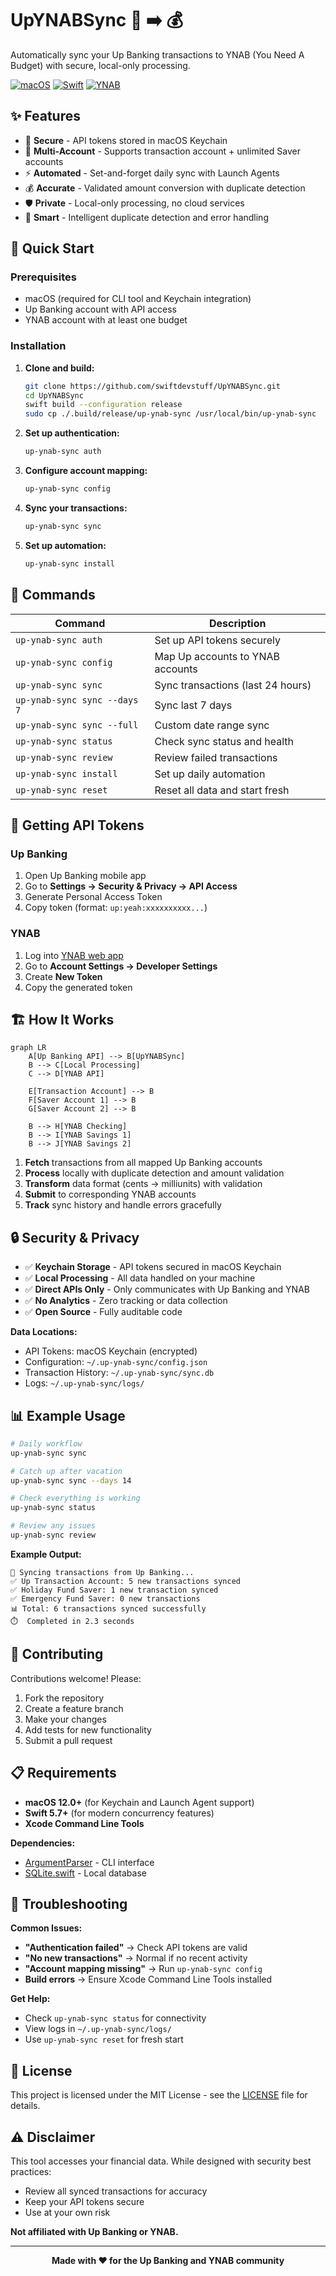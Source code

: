 # UpYNABSync 🏦 ➡️ 💰

Automatically sync your Up Banking transactions to YNAB (You Need A Budget) with secure, local-only processing.

[![macOS](https://img.shields.io/badge/macOS-000000?style=for-the-badge&logo=apple&logoColor=white)](https://www.apple.com/macos/)
[![Swift](https://img.shields.io/badge/Swift-FA7343?style=for-the-badge&logo=swift&logoColor=white)](https://swift.org/)
[![YNAB](https://img.shields.io/badge/YNAB-4E5B31?style=for-the-badge&logo=ynab&logoColor=white)](https://www.youneedabudget.com/)

## ✨ Features

- 🔐 **Secure** - API tokens stored in macOS Keychain
- 🏦 **Multi-Account** - Supports transaction account + unlimited Saver accounts
- ⚡ **Automated** - Set-and-forget daily sync with Launch Agents
- 💰 **Accurate** - Validated amount conversion with duplicate detection
- 🛡️ **Private** - Local-only processing, no cloud services
- 🎯 **Smart** - Intelligent duplicate detection and error handling

## 🚀 Quick Start

### Prerequisites
- macOS (required for CLI tool and Keychain integration)
- Up Banking account with API access
- YNAB account with at least one budget

### Installation

1. **Clone and build:**
   ```bash
   git clone https://github.com/swiftdevstuff/UpYNABSync.git
   cd UpYNABSync
   swift build --configuration release
   sudo cp ./.build/release/up-ynab-sync /usr/local/bin/up-ynab-sync
   ```

2. **Set up authentication:**
   ```bash
   up-ynab-sync auth
   ```

3. **Configure account mapping:**
   ```bash
   up-ynab-sync config
   ```

4. **Sync your transactions:**
   ```bash
   up-ynab-sync sync
   ```

5. **Set up automation:**
   ```bash
   up-ynab-sync install
   ```

## 📖 Commands

| Command | Description |
|---------|-------------|
| `up-ynab-sync auth` | Set up API tokens securely |
| `up-ynab-sync config` | Map Up accounts to YNAB accounts |
| `up-ynab-sync sync` | Sync transactions (last 24 hours) |
| `up-ynab-sync sync --days 7` | Sync last 7 days |
| `up-ynab-sync sync --full` | Custom date range sync |
| `up-ynab-sync status` | Check sync status and health |
| `up-ynab-sync review` | Review failed transactions |
| `up-ynab-sync install` | Set up daily automation |
| `up-ynab-sync reset` | Reset all data and start fresh |

## 🔑 Getting API Tokens

### Up Banking
1. Open Up Banking mobile app
2. Go to **Settings → Security & Privacy → API Access**
3. Generate Personal Access Token
4. Copy token (format: `up:yeah:xxxxxxxxxx...`)

### YNAB
1. Log into [YNAB web app](https://app.ynab.com)
2. Go to **Account Settings → Developer Settings**
3. Create **New Token**
4. Copy the generated token

## 🏗️ How It Works

```mermaid
graph LR
    A[Up Banking API] --> B[UpYNABSync]
    B --> C[Local Processing]
    C --> D[YNAB API]
    
    E[Transaction Account] --> B
    F[Saver Account 1] --> B
    G[Saver Account 2] --> B
    
    B --> H[YNAB Checking]
    B --> I[YNAB Savings 1]
    B --> J[YNAB Savings 2]
```

1. **Fetch** transactions from all mapped Up Banking accounts
2. **Process** locally with duplicate detection and amount validation
3. **Transform** data format (cents → milliunits) with validation
4. **Submit** to corresponding YNAB accounts
5. **Track** sync history and handle errors gracefully

## 🔒 Security & Privacy

- ✅ **Keychain Storage** - API tokens secured in macOS Keychain
- ✅ **Local Processing** - All data handled on your machine
- ✅ **Direct APIs Only** - Only communicates with Up Banking and YNAB
- ✅ **No Analytics** - Zero tracking or data collection
- ✅ **Open Source** - Fully auditable code

**Data Locations:**
- API Tokens: macOS Keychain (encrypted)
- Configuration: `~/.up-ynab-sync/config.json`
- Transaction History: `~/.up-ynab-sync/sync.db`
- Logs: `~/.up-ynab-sync/logs/`

## 📊 Example Usage

```bash
# Daily workflow
up-ynab-sync sync

# Catch up after vacation
up-ynab-sync sync --days 14

# Check everything is working
up-ynab-sync status

# Review any issues
up-ynab-sync review
```

**Example Output:**
```
🔄 Syncing transactions from Up Banking...
✅ Up Transaction Account: 5 new transactions synced
✅ Holiday Fund Saver: 1 new transaction synced  
✅ Emergency Fund Saver: 0 new transactions
📊 Total: 6 transactions synced successfully
⏱️  Completed in 2.3 seconds
```

## 🤝 Contributing

Contributions welcome! Please:

1. Fork the repository
2. Create a feature branch
3. Make your changes
4. Add tests for new functionality
5. Submit a pull request

## 📋 Requirements

- **macOS 12.0+** (for Keychain and Launch Agent support)
- **Swift 5.7+** (for modern concurrency features)
- **Xcode Command Line Tools**

**Dependencies:**
- [ArgumentParser](https://github.com/apple/swift-argument-parser) - CLI interface
- [SQLite.swift](https://github.com/stephencelis/SQLite.swift) - Local database

## 🐛 Troubleshooting

**Common Issues:**

- **"Authentication failed"** → Check API tokens are valid
- **"No new transactions"** → Normal if no recent activity
- **"Account mapping missing"** → Run `up-ynab-sync config`
- **Build errors** → Ensure Xcode Command Line Tools installed

**Get Help:**
- Check `up-ynab-sync status` for connectivity
- View logs in `~/.up-ynab-sync/logs/`
- Use `up-ynab-sync reset` for fresh start

## 📜 License

This project is licensed under the MIT License - see the [LICENSE](LICENSE) file for details.

## ⚠️ Disclaimer

This tool accesses your financial data. While designed with security best practices:
- Review all synced transactions for accuracy
- Keep your API tokens secure
- Use at your own risk

**Not affiliated with Up Banking or YNAB.**

---

<p align="center">
  <strong>Made with ❤️ for the Up Banking and YNAB community</strong>
</p>
